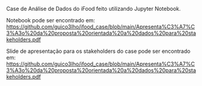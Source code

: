 Case de Análise de Dados do iFood feito utilizando Jupyter Notebook.

Notebook pode ser encontrado em:
https://github.com/guico3lho/ifood_case/blob/main/Apresenta%C3%A7%C3%A3o%20da%20proposta%20orientada%20a%20dados%20para%20stakeholders.pdf

Slide de apresentação para os stakeholders do case pode ser encontrado em:
https://github.com/guico3lho/ifood_case/blob/main/Apresenta%C3%A7%C3%A3o%20da%20proposta%20orientada%20a%20dados%20para%20stakeholders.pdf
